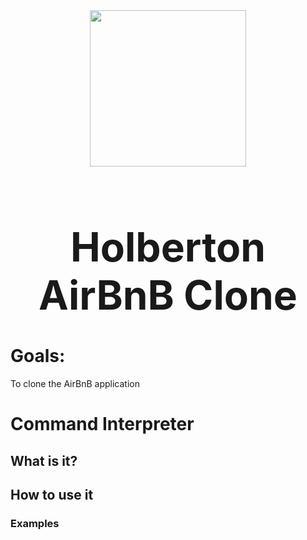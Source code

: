 <div align="center">
    <img src="https://github.com/Patricio-Benglian/holbertonschool-AirBnB_clone/assets/124268011/64f36b3f-0b63-4b88-802b-9ee175d40703" height="250">
    <font size="+3"> <h1> Holberton AirBnB Clone </h1> </font>
</div>



<h1> Goals: </h1>
To clone the AirBnB application

<h1> Command Interpreter </h1>

<h2> What is it? </h2>


<h2> How to use it </h2>

<h3> Examples </h3>
